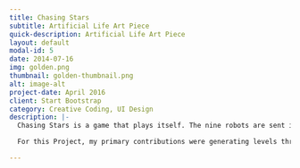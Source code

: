 ```yaml
---
title: Chasing Stars
subtitle: Artificial Life Art Piece
quick-description: Artificial Life Art Piece
layout: default
modal-id: 5
date: 2014-07-16
img: golden.png
thumbnail: golden-thumbnail.png
alt: image-alt
project-date: April 2016
client: Start Bootstrap
category: Creative Coding, UI Design
description: |-
  Chasing Stars is a game that plays itself. The nine robots are sent into space and their mission is to learn to avoid obstacles and collect star dust. Behind the scenes, the way the robots respond to the immediate environmental conditions they encounter is determined according to an evolutionary genetic algorithm. Each robots’ genes are different, and better performing individuals are more likely to pass traits to the next generation. The levels are generated using a developmental model (a Lindenmeyer system), and are regenerated each time a robot completes a level. The stars behind are animated according to a cellular automaton whose rules are changing as the robots progress: the neighbourhood rules depend on each robot’s state of life and death. Watch as the robots stumble and learn to conquer unexpected conditions, and perhaps cheer on your favourite robot!

  For this Project, my primary contributions were generating levels through an L-system approach and UI design.

---
```

